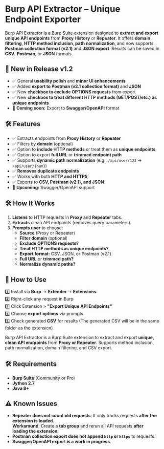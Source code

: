 # Burp API Extractor – Unique Endpoint Exporter

Burp API Extractor is a Burp Suite extension designed to **extract and export unique API endpoints** from **Proxy History** or **Repeater**. It offers **domain filtering**, **HTTP method inclusion**, **path normalization**, and now supports **Postman collection format (v2.1)** and **JSON export**. Results can be saved in **CSV**, **Postman**, or **JSON** formats.

## 🔹 New in Release v1.2
- ✅ General **usability polish** and **minor UI enhancements**  
- ✅ Added **export to Postman (v2.1 collection format)** and **JSON**  
- ✅ New **checkbox to exclude OPTIONS requests** from export  
- ✅ New **checkbox to treat different HTTP methods (GET/POST/etc.) as unique endpoints**  
- 🚀 **Coming soon:** Export to **Swagger/OpenAPI** format  

## 🛠 Features
- ✅ Extracts endpoints from **Proxy History** or **Repeater**
- ✅ Filters by **domain** (optional)
- ✅ Option to **include HTTP methods** or treat them as **unique endpoints**
- ✅ Option to export **full URL** or **trimmed endpoint path**
- ✅ Supports **dynamic path normalization** (e.g., `/api/user/123` → `/api/user/{num}`)
- ✅ **Removes duplicate endpoints**
- ✅ Works with both **HTTP and HTTPS**
- ✅ Exports to **CSV, Postman (v2.1), and JSON**  
- 🚀 **Upcoming:** Swagger/OpenAPI support  

## 🛠️ How It Works
1. **Listens** to HTTP requests in **Proxy** and **Repeater** tabs.
2. **Extracts** clean API endpoints (removes query parameters).
3. **Prompts user** to choose:
   - **Source** (Proxy or Repeater)
   - **Filter domain** (optional)
   - **Exclude OPTIONS requests?**
   - **Treat HTTP methods as unique endpoints?**
   - **Export format:** CSV, JSON, or Postman (v2.1)
   - **Full URL** or **trimmed path?**
   - **Normalize dynamic paths?**

## 📌 How to Use
1️⃣ Install via **Burp** → **Extender** → **Extensions**  
2️⃣ Right-click any request in Burp  
3️⃣ Click Extension > **"Export Unique API Endpoints"**  
4️⃣ Choose **export options** via prompts  
5️⃣ Check generated **CSV** for results  (The generated CSV will be in the same folder as the extension)

Burp API Extractor is a Burp Suite extension to extract and export **unique, clean API endpoints** from **Proxy or Repeater**. Supports method inclusion, path normalization, domain filtering, and CSV export.

## 🛠 Requirements
- **Burp Suite** (Community or Pro)
- **Jython 2.7**
- **Java 8+**


## ⚠️ Known Issues
- **Repeater does not count old requests**: It only tracks requests **after the extension is loaded**.  
  **Workaround**: Create a **tab group** and rerun all API requests **after loading the extension**.
- **Postman collection export does not append `http` or `https`** to requests.  
- **Swagger/OpenAPI export is a work in progress**.
